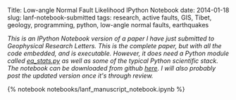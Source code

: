Title: Low-angle Normal Fault Likelihood IPython Notebook
date: 2014-01-18
slug: lanf-notebook-submitted
tags: research, active faults, GIS, Tibet, geology, programming, python, low-angle normal faults, earthquakes


*This is an IPython Notebook version of a paper I have just submitted to
Geophysical Research Letters. This is the complete paper, but with all the code
embedded, and is executable.  However, it does need a Python module called
[eq_stats.py] as well as some of the typical Python scientific stack. The
notebook can be downloaded from github [here].  I will also probably post the
updated version once it's through review.*

[here]: https://gist.github.com/cossatot/8499866
[eq_stats.py]: https://github.com/cossatot/lanf_earthquake_likelihood/tree/master/eq_stats

{% notebook notebooks/lanf_manuscript_notebook.ipynb %}
